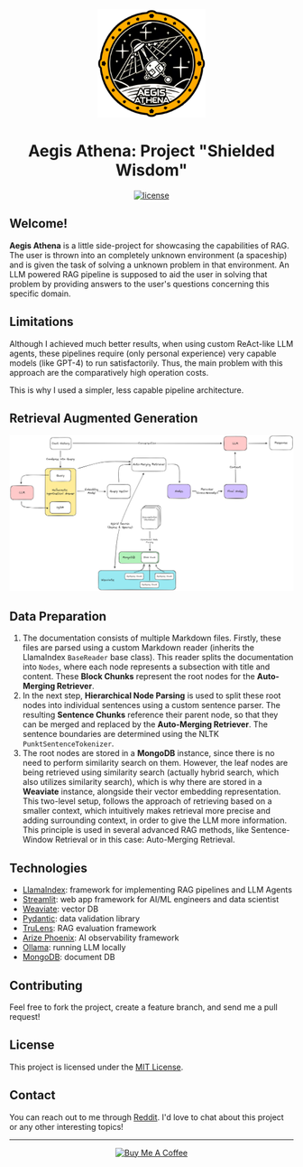 <div align="center">
<img src="assets/mission-badge/mission-badge.png" alt="Aegis Athena mission badge" width="192"/>

# Aegis Athena: Project "Shielded Wisdom"

[![license](https://img.shields.io/badge/License-MIT-blue.svg)](https://github.com/Kangonaut/aegis-athena/blob/main/LICENSE)

</div>

## Welcome!

**Aegis Athena** is a little side-project for showcasing the capabilities of RAG. The user is thrown into an completely unknown environment (a spaceship) and is given the task of solving a unknown problem in that environment. An LLM powered RAG pipeline is supposed to aid the user in solving that problem by providing answers to the user's questions concerning this specific domain.

## Limitations

Although I achieved much better results, when using custom ReAct-like LLM agents, these pipelines require (only personal experience) very capable models (like GPT-4) to run satisfactorily. Thus, the main problem with this approach are the comparatively high operation costs.

This is why I used a simpler, less capable pipeline architecture.

## Retrieval Augmented Generation

![RAG pipeline](docs/rag-pipeline.png)

## Data Preparation

1. The documentation consists of multiple Markdown files. Firstly, these files are parsed using a custom Markdown reader (inherits the LlamaIndex `BaseReader` base class). This reader splits the documentation into `Nodes`, where each node represents a subsection with title and content. These **Block Chunks** represent the root nodes for the **Auto-Merging Retriever**.
1. In the next step, **Hierarchical Node Parsing** is used to split these root nodes into individual sentences using a custom sentence parser. The resulting **Sentence Chunks** reference their parent node, so that they can be merged and replaced by the **Auto-Merging Retriever**. The sentence boundaries are determined using the NLTK `PunktSentenceTokenizer`.
1. The root nodes are stored in a **MongoDB** instance, since there is no need to perform similarity search on them. However, the leaf nodes are being retrieved using similarity search (actually hybrid search, which also utilizes similarity search), which is why there are stored in a **Weaviate** instance, alongside their vector embedding representation. This two-level setup, follows the approach of retrieving based on a smaller context, which intuitively makes retrieval more precise and adding surrounding context, in order to give the LLM more information. This principle is used in several advanced RAG methods, like Sentence-Window Retrieval or in this case: Auto-Merging Retrieval. 

## Technologies

- [LlamaIndex](https://docs.llamaindex.ai/en/stable/): framework for implementing RAG pipelines and LLM Agents
- [Streamlit](https://docs.streamlit.io/): web app framework for AI/ML engineers and data scientist
- [Weaviate](https://weaviate.io/developers/weaviate): vector DB
- [Pydantic](https://docs.pydantic.dev/latest/): data validation library
- [TruLens](https://github.com/truera/trulens/): RAG evaluation framework
- [Arize Phoenix](https://docs.arize.com/phoenix/): AI observability framework
- [Ollama](https://ollama.com/): running LLM locally
- [MongoDB](https://www.mongodb.com/docs/): document DB

## Contributing

Feel free to fork the project, create a feature branch, and send me a pull request!

## License

This project is licensed under the [MIT License](https://github.com/Kangonaut/aegis-athena/blob/main/LICENSE).

## Contact

You can reach out to me through [Reddit](https://www.reddit.com/user/Kangonaut/). I'd love to chat about this project or any other interesting topics!

---

<div align="center">
<a href="https://www.buymeacoffee.com/kangonaut" target="_blank"><img src="https://cdn.buymeacoffee.com/buttons/v2/default-yellow.png" alt="Buy Me A Coffee" style="height: 60px !important;width: 217px !important;" ></a>
</div>